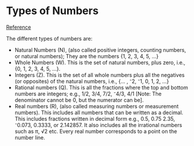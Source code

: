 # Types of Numbers

[Reference](https://arbs.nzcer.org.nz/types-numbers)

The different types of numbers are:

- Natural Numbers (N), (also called positive integers, counting numbers, or natural numbers); They are the numbers {1, 2, 3, 4, 5, …}
- Whole Numbers (W). This is the set of  natural numbers, plus zero, i.e., {0, 1, 2, 3, 4, 5, …}.
- Integers (Z). This is the set of all whole numbers plus all the negatives (or opposites) of the natural numbers, i.e., {… , ⁻2, ⁻1, 0, 1, 2, …}
- Rational numbers (Q). This is all the fractions where the top and bottom numbers are integers; e.g., 1/2, 3/4, 7/2, ⁻4/3, 4/1 [Note: The denominator cannot be 0, but the numerator can be].
- Real numbers (R), (also called measuring numbers or measurement numbers). This includes all numbers that can be written as a decimal. This includes fractions written in decimal form e.g., 0.5, 0.75 2.35, ⁻0.073, 0.3333, or 2.142857. It also includes all the irrational numbers such as π, √2 etc. Every real number corresponds to a point on the number line.
